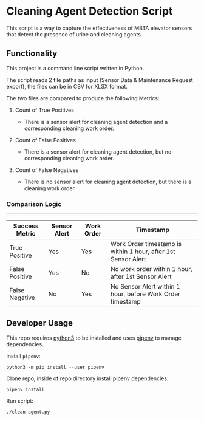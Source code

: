 # Cleaning Agent Detection Script
This script is a way to capture the effectiveness of MBTA elevator sensors that detect the presence of urine and cleaning agents. 

## Functionality
This project is a command line script written in Python. 

The script reads 2 file paths as input (Sensor Data & Maintenance Request export), the files can be in CSV for XLSX format. 

The two files are compared to produce the following Metrics:

1. Count of True Positives

    * There is a sensor alert for cleaning agent detection and a corresponding cleaning work order.

2. Count of False Positives

    * There is a sensor alert for cleaning agent detection, but no corresponding cleaning work order.

3. Count of False Negatives

    * There is no sensor alert for cleaning agent detection, but there is a cleaning work order.

### Comparison Logic
_____
| Success Metric | Sensor Alert | Work Order | Timestamp |
|---|---|---|---|
| True Positive | Yes | Yes | Work Order timestamp is within 1 hour, after 1st Sensor Alert |
| False Positive | Yes | No | No work order within 1 hour, after 1st Sensor Alert |
| False Negative | No | Yes | No Sensor Alert within 1 hour, before Work Order timestamp |


## Developer Usage
This repo requires [python3](https://www.python.org/downloads/) to be installed and uses [pipenv](https://packaging.python.org/en/latest/tutorials/managing-dependencies/) to manage dependencies.

Install `pipenv`:
```
python3 -m pip install --user pipenv
```
Clone repo, inside of repo directory install pipenv dependencies:
```
pipenv install
```
Run script:
```
./clean-agent.py
```